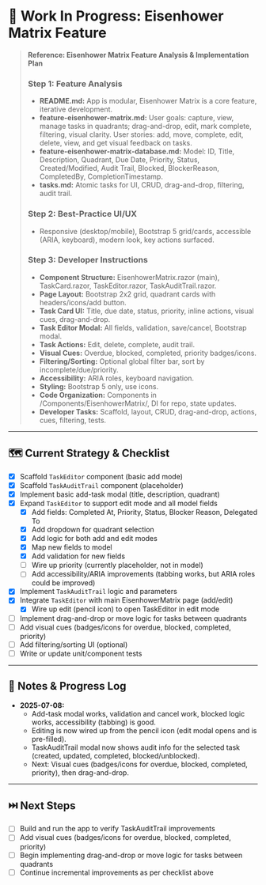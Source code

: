 # 🚧 Work In Progress: Eisenhower Matrix Feature

> **Reference: Eisenhower Matrix Feature Analysis & Implementation Plan**
>
> ### Step 1: Feature Analysis
> - **README.md:** App is modular, Eisenhower Matrix is a core feature, iterative development.
> - **feature-eisenhower-matrix.md:** User goals: capture, view, manage tasks in quadrants; drag-and-drop, edit, mark complete, filtering, visual clarity. User stories: add, move, complete, edit, delete, view, and get visual feedback on tasks.
> - **feature-eisenhower-matrix-database.md:** Model: ID, Title, Description, Quadrant, Due Date, Priority, Status, Created/Modified, Audit Trail, Blocked, BlockerReason, CompletedBy, CompletionTimestamp.
> - **tasks.md:** Atomic tasks for UI, CRUD, drag-and-drop, filtering, audit trail.
>
> ### Step 2: Best-Practice UI/UX
> - Responsive (desktop/mobile), Bootstrap 5 grid/cards, accessible (ARIA, keyboard), modern look, key actions surfaced.
>
> ### Step 3: Developer Instructions
> - **Component Structure:** EisenhowerMatrix.razor (main), TaskCard.razor, TaskEditor.razor, TaskAuditTrail.razor.
> - **Page Layout:** Bootstrap 2x2 grid, quadrant cards with headers/icons/add button.
> - **Task Card UI:** Title, due date, status, priority, inline actions, visual cues, drag-and-drop.
> - **Task Editor Modal:** All fields, validation, save/cancel, Bootstrap modal.
> - **Task Actions:** Edit, delete, complete, audit trail.
> - **Visual Cues:** Overdue, blocked, completed, priority badges/icons.
> - **Filtering/Sorting:** Optional global filter bar, sort by incomplete/due/priority.
> - **Accessibility:** ARIA roles, keyboard navigation.
> - **Styling:** Bootstrap 5 only, use icons.
> - **Code Organization:** Components in /Components/EisenhowerMatrix/, DI for repo, state updates.
> - **Developer Tasks:** Scaffold, layout, CRUD, drag-and-drop, actions, cues, filtering, tests.

---

## 🗺️ Current Strategy & Checklist

- [x] Scaffold `TaskEditor` component (basic add mode)
- [x] Scaffold `TaskAuditTrail` component (placeholder)
- [x] Implement basic add-task modal (title, description, quadrant)
- [x] Expand `TaskEditor` to support edit mode and all model fields
  - [x] Add fields: Completed At, Priority, Status, Blocker Reason, Delegated To
  - [x] Add dropdown for quadrant selection
  - [x] Add logic for both add and edit modes
  - [x] Map new fields to model
  - [x] Add validation for new fields
  - [ ] Wire up priority (currently placeholder, not in model)
  - [ ] Add accessibility/ARIA improvements (tabbing works, but ARIA roles could be improved)
- [x] Implement `TaskAuditTrail` logic and parameters
- [x] Integrate `TaskEditor` with main EisenhowerMatrix page (add/edit)
  - [x] Wire up edit (pencil icon) to open TaskEditor in edit mode
- [ ] Implement drag-and-drop or move logic for tasks between quadrants
- [ ] Add visual cues (badges/icons for overdue, blocked, completed, priority)
- [ ] Add filtering/sorting UI (optional)
- [ ] Write or update unit/component tests

---

## 📝 Notes & Progress Log

- **2025-07-08:**
  - Add-task modal works, validation and cancel work, blocked logic works, accessibility (tabbing) is good.
  - Editing is now wired up from the pencil icon (edit modal opens and is pre-filled).
  - TaskAuditTrail modal now shows audit info for the selected task (created, updated, completed, blocked/unblocked).
  - Next: Visual cues (badges/icons for overdue, blocked, completed, priority), then drag-and-drop.

---

## ⏭️ Next Steps

- [ ] Build and run the app to verify TaskAuditTrail improvements
- [ ] Add visual cues (badges/icons for overdue, blocked, completed, priority)
- [ ] Begin implementing drag-and-drop or move logic for tasks between quadrants
- [ ] Continue incremental improvements as per checklist above
